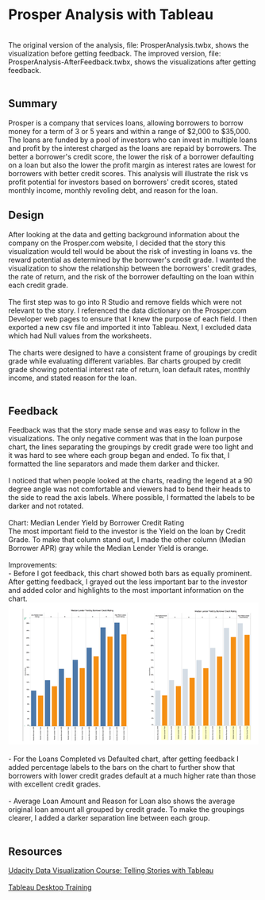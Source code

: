 Prosper Analysis with Tableau
=============================

<br>
The original version of the analysis, file: ProsperAnalysis.twbx, shows the visualization before getting feedback.  The improved version, file: ProsperAnalysis-AfterFeedback.twbx, shows the visualizations after getting feedback.
<br><br>

Summary
-------

Prosper is a company that services loans, allowing borrowers to borrow money for a term of 3 or 5 years and within a range of $2,000 to $35,000. The loans are funded by a pool of investors who can invest in multiple loans and profit by the interest charged as the loans are repaid by borrowers. The better a borrower's credit score, the lower the risk of a borrower defaulting on a loan but also the lower the profit margin as interest rates are lowest for borrowers with better credit scores. This analysis will illustrate the risk vs profit potential for investors based on borrowers' credit scores, stated monthly income, monthly revoling debt, and reason for the loan. <br>

Design
------

After looking at the data and getting background information about the company on the Prosper.com website, I decided that the story this visualization would tell would be about the risk of investing in loans vs. the reward potential as determined by the borrower's credit grade. I wanted the visualization to show the relationship between the borrowers' credit grades, the rate of return, and the risk of the borrower defaulting on the loan within each credit grade. <br><br> The first step was to go into R Studio and remove fields which were not relevant to the story. I referenced the data dictionary on the Prosper.com Developer web pages to ensure that I knew the purpose of each field. I then exported a new csv file and imported it into Tableau. Next, I excluded data which had Null values from the worksheets. <br><br> The charts were designed to have a consistent frame of groupings by credit grade while evaluating different variables. Bar charts grouped by credit grade showing potential interest rate of return, loan default rates, monthly income, and stated reason for the loan. <br><br>

Feedback
--------

Feedback was that the story made sense and was easy to follow in the visualizations. The only negative comment was that in the loan purpose chart, the lines separating the groupings by credit grade were too light and it was hard to see where each group began and ended. To fix that, I formatted the line separators and made them darker and thicker. <br><br> I noticed that when people looked at the charts, reading the legend at a 90 degree angle was not comfortable and viewers had to bend their heads to the side to read the axis labels. Where possible, I formatted the labels to be darker and not rotated. <br><br> Chart: Median Lender Yield by Borrower Credit Rating<br> The most important field to the investor is the Yield on the loan by Credit Grade. To make that column stand out, I made the other column (Median Borrower APR) gray while the Median Lender Yield is orange. <br><br> Improvements:<br> - Before I got feedback, this chart showed both bars as equally prominent. After getting feedback, I grayed out the less important bar to the investor and added color and highlights to the most important information on the chart. ![Before and After](chart1beforeafter.png) <br><br> - For the Loans Completed vs Defaulted chart, after getting feedback I added percentage labels to the bars on the chart to further show that borrowers with lower credit grades default at a much higher rate than those with excellent credit grades. <br><br> - Average Loan Amount and Reason for Loan also shows the average original loan amount all grouped by credit grade. To make the groupings clearer, I added a darker separation line between each group. <br><br>

Resources
---------

<a href="https://classroom.udacity.com/nanodegrees/nd002/parts/38e740f3-bea2-43cb-a474-1de2abe3ec4b/modules/acbe4df1-d046-40fd-a2e5-8e1a777c339f/lessons/820d84b6-974f-4531-b4da-371de2f91e79/concepts/b337a5fa-b932-4159-8972-4461ed3f4963">Udacity Data Visualization Course: Telling Stories with Tableau</a> <br><br> <a href="https://www.tableau.com/learn/training">Tableau Desktop Training</a>
